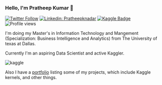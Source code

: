 ### Hello, I'm Pratheep Kumar 👋
[![Twitter Follow](https://img.shields.io/twitter/follow/NadarPratheep?label=Follow)](https://twitter.com/NadarPratheep)
[![Linkedin: Pratheepknadar](https://img.shields.io/badge/-Pratheep%20Kumar-blue?style=flat-square&logo=Linkedin&logoColor=white&link=https://www.linkedin.com/in/pratheepnadar/)](https://www.linkedin.com/in/pratheepnadar/)
[![Kaggle Badge](https://img.shields.io/badge/-pratheepknadar-teal?style=flat&logo=kaggle&logoColor=deepblue&link=https://www.kaggle.com/Pratheepknadar)](https://www.kaggle.com/pratheepknadar)
![Profile views](https://gpvc.arturio.dev/Pratheepknadar)

I'm doing my Master's in Information Technology and Mangement (Specialization: Business Intelligence and Analytics) from The University of texas at Dallas.

Currently I'm an aspiring Data Scientist and active Kaggler.

![kaggle](https://i.imgur.com/6PWTjiY.png)

Also I have a [portfolio](https://Pratheepknadar.github.io/) listing some of my projects, which include Kaggle kernels, and other things.

<!--
**pratheepknadar/Pratheepknadar** is a ✨ _special_ ✨ repository because its `README.md` (this file) appears on your GitHub profile.

Here are some ideas to get you started:

- 🔭 I’m currently working on ...
- 🌱 I’m currently learning ...
- 👯 I’m looking to collaborate on ...
- 🤔 I’m looking for help with ...
- 💬 Ask me about ...
- 📫 How to reach me: ...
- 😄 Pronouns: ...
- ⚡ Fun fact: ...
-->
